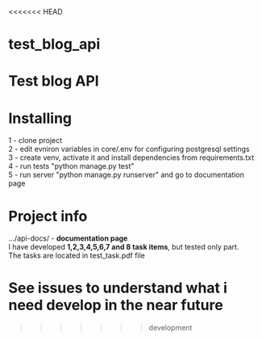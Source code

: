 <<<<<<< HEAD
# test_blog_api
Test blog API
=======
# Installing
1 - clone project
<br>
2 - edit evniron variables in core/.env for configuring postgresql settings
<br>
3 - create venv, activate it and install dependencies from requirements.txt
<br>
4 - run tests "python manage.py test"
<br>
5 - run server "python manage.py runserver" and go to documentation page
# Project info
.../api-docs/  - <b>documentation page</b>
<br>
I have developed <b>1,2,3,4,5,6,7 and 8 task items</b>, but tested only part.
<br>
The tasks are located in test_task.pdf file

# See issues to understand what i need develop in the near future
>>>>>>> development
